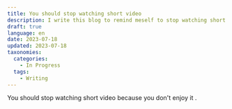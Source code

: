 ```yaml
---
title: You should stop watching short video
description: I write this blog to remind meself to stop watching short video.
draft: true
language: en
date: 2023-07-18
updated: 2023-07-18
taxonomies:
  categories:
    - In Progress
  tags:
    - Writing
---
```


You should stop watching short video because you don't enjoy it . 

<!-- more -->
